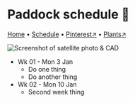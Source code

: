# Paddock schedule 📆

[Home](https://notes.grwd.uk/paddock/) • [Schedule](https://notes.grwd.uk/paddock/schedule) • [Pinterest↗](https://pinterest.co.uk/NatureWorksGarden/paddock) • [Plants↗](https://bit.ly/paddock-plants)

![Screenshot of satellite photo & CAD](https://res.cloudinary.com/growdigital/image/upload/w_320/v1640208551/paddock/paddock-screenshot-begin.jpg)

* Wk 01 - Mon 3 Jan
    * Do one thing
    * Do another thing
* Wk 02 - Mon 10 Jan
    * Second week thing

